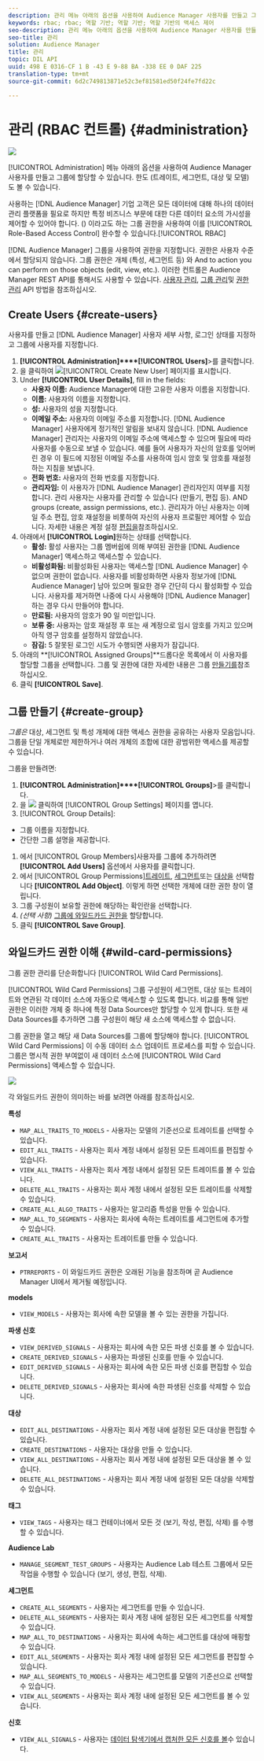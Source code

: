 ```yaml
---
description: 관리 메뉴 아래의 옵션을 사용하여 Audience Manager 사용자를 만들고 그룹에 할당할 수 있습니다. 한도 (트레이트, 세그먼트, 대상 및 모델) 도 볼 수 있습니다.
keywords: rbac; rbac; 역할 기반; 역할 기반; 역할 기반의 액세스 제어
seo-description: 관리 메뉴 아래의 옵션을 사용하여 Audience Manager 사용자를 만들고 그룹에 할당할 수 있습니다. 한도 (트레이트, 세그먼트, 대상 및 모델) 도 볼 수 있습니다.
seo-title: 관리
solution: Audience Manager
title: 관리
topic: DIL API
uuid: 498 E 0316-CF 1 B -43 E 9-88 BA -338 EE 0 DAF 225
translation-type: tm+mt
source-git-commit: 6d2c749813871e52c3ef81581ed50f24fe7fd22c

---
```



# 관리 (RBAC 컨트롤) {#administration}

![](assets/rbac-controls.png)

[!UICONTROL Administration] 메뉴 아래의 옵션을 사용하여 Audience Manager 사용자를 만들고 그룹에 할당할 수 있습니다. 한도 (트레이트, 세그먼트, 대상 및 모델) 도 볼 수 있습니다.

사용하는 [!DNL Audience Manager] 기업 고객은 모든 데이터에 대해 하나의 데이터 관리 플랫폼을 필요로 하지만 특정 비즈니스 부문에 대한 다른 데이터 요소의 가시성을 제어할 수 있어야 합니다. () 이라고도 하는 그룹 권한을 사용하여 이를 [!UICONTROL Role-Based Access Control] 완수할 수 있습니다.[!UICONTROL RBAC]

[!DNL Audience Manager] 그룹을 사용하여 권한을 지정합니다. 권한은 사용자 수준에서 할당되지 않습니다. 그룹 권한은 개체 (특성, 세그먼트 등) 와 And to action you can perform on those objects (edit, view, etc.). 이러한 컨트롤은 Audience Manager REST API를 통해서도 사용할 수 있습니다. [사용자 관리](/help/using/api/rest-api-main/aam-api-user-group-permission/aam-api-user.md), [그룹 관리](/help/using/api/rest-api-main/aam-api-user-group-permission/aam-api-group.md)및 [권한 관리](/help/using/api/rest-api-main/aam-api-user-group-permission/aam-api-permissions.md) API 방법을 참조하십시오.

## Create Users {#create-users}

<!-- t_create_users.xml -->

사용자를 만들고 [!DNL Audience Manager] 사용자 세부 사항, 로그인 상태를 지정하고 그룹에 사용자를 지정합니다.

1. **[!UICONTROL Administration]****[!UICONTROL Users]**&gt;를 클릭합니다.
1. 을 클릭하여 ![](assets/icon_add.png)[!UICONTROL Create New User] 페이지를 표시합니다.
1. Under **[!UICONTROL User Details]**, fill in the fields:
   * **사용자 이름:** Audience Manager에 대한 고유한 사용자 이름을 지정합니다.
   * **이름:** 사용자의 이름을 지정합니다.
   * **성:** 사용자의 성을 지정합니다.
   * **이메일 주소:** 사용자의 이메일 주소를 지정합니다. [!DNL Audience Manager] 사용자에게 정기적인 알림을 보내지 않습니다. [!DNL Audience Manager] 관리자는 사용자의 이메일 주소에 액세스할 수 있으며 필요에 따라 사용자를 수동으로 보낼 수 있습니다. 예를 들어 사용자가 자신의 암호를 잊어버린 경우 이 필드에 지정된 이메일 주소를 사용하여 임시 암호 및 암호를 재설정하는 지침을 보냅니다.
   * **전화 번호:** 사용자의 전화 번호를 지정합니다.
   * **관리자임:** 이 사용자가 [!DNL Audience Manager] 관리자인지 여부를 지정합니다. 관리 사용자는 사용자를 관리할 수 있습니다 (만들기, 편집 등). AND groups (create, assign permissions, etc.). 관리자가 아닌 사용자는 이메일 주소 편집, 암호 재설정을 비롯하여 자신의 사용자 프로필만 제어할 수 있습니다. 자세한 내용은 계정 설정 [편집을](../../features/administration/edit-account-settings.md)참조하십시오.
1. 아래에서 **[!UICONTROL Login]**&#x200B;원하는 상태를 선택합니다.
   * **활성:** 활성 사용자는 그룹 멤버쉽에 의해 부여된 권한을 [!DNL Audience Manager] 액세스하고 액세스할 수 있습니다.
   * **비활성화됨:** 비활성화된 사용자는 액세스할 [!DNL Audience Manager] 수 없으며 권한이 없습니다. 사용자를 비활성화하면 사용자 정보가에 [!DNL Audience Manager] 남아 있으며 필요한 경우 간단히 다시 활성화할 수 있습니다. 사용자를 제거하면 나중에 다시 사용해야 [!DNL Audience Manager] 하는 경우 다시 만들어야 합니다.
   * **만료됨:** 사용자의 암호가 90 일 미만입니다.
   * **보류 중:** 사용자는 암호 재설정 후 또는 새 계정으로 임시 암호를 가지고 있으며 아직 영구 암호를 설정하지 않았습니다.
   * **잠김:** 5 잘못된 로그인 시도가 수행되면 사용자가 잠깁니다.
1. 아래의 **[!UICONTROL Assigned Groups]**드롭다운 목록에서 이 사용자를 할당할 그룹을 선택합니다.
그룹 및 권한에 대한 자세한 내용은 그룹 [만들기를](../../features/administration/administration-overview.md#create-group)참조하십시오.
1. 클릭 **[!UICONTROL Save]**.

## 그룹 만들기 {#create-group}

*그룹은* 대상, 세그먼트 및 특성 개체에 대한 액세스 권한을 공유하는 사용자 모음입니다. 그룹을 단일 개체로만 제한하거나 여러 개체의 조합에 대한 광범위한 액세스를 제공할 수 있습니다.

<!-- t_create_groups.xml -->

그룹을 만들려면:

1. **[!UICONTROL Administration]****[!UICONTROL Groups]**&gt;를 클릭합니다.
1. 을 ![](assets/icon_add.png) 클릭하여 [!UICONTROL Group Settings] 페이지를 엽니다.
1.  [!UICONTROL Group Details]:
   * 그룹 이름을 지정합니다.
   * 간단한 그룹 설명을 제공합니다.
1. 에서 [!UICONTROL Group Members]사용자를 그룹에 추가하려면 **[!UICONTROL Add Users]** 옵션에서 사용자를 클릭합니다.
1. 에서 [!UICONTROL Group Permissions][트레이트](../../features/traits/trait-details-page.md), [세그먼트](../../features/segments/segments-purpose.md)또는 [대상을](../../features/destinations/destinations.md) 선택합니다 **[!UICONTROL Add Object]**.
이렇게 하면 선택한 개체에 대한 권한 창이 열립니다.
1. 그룹 구성원이 보유할 권한에 해당하는 확인란을 선택합니다.
1. *(선택 사항)* [그룹에 와일드카드 권한을](../../features/administration/administration-overview.md#wild-card-permissions) 할당합니다.
1. 클릭 **[!UICONTROL Save Group]**.

## 와일드카드 권한 이해 {#wild-card-permissions}

그룹 권한 관리를 단순화합니다 [!UICONTROL Wild Card Permissions].

<!-- c_wildcard_permissions.xml -->

[!UICONTROL Wild Card Permissions] 그룹 구성원이 세그먼트, 대상 또는 트레이트와 연관된 각 데이터 소스에 자동으로 액세스할 수 있도록 합니다. 비교를 통해 일반 권한은 이러한 개체 중 하나에 특정 Data Sources만 할당할 수 있게 합니다. 또한 새 Data Sources를 추가하면 그룹 구성원이 해당 새 소스에 액세스할 수 없습니다.

그룹 권한을 열고 해당 새 Data Sources를 그룹에 할당해야 합니다. [!UICONTROL Wild Card Permissions] 이 수동 데이터 소스 업데이트 프로세스를 피할 수 있습니다. 그룹은 명시적 권한 부여없이 새 데이터 소스에 [!UICONTROL Wild Card Permissions] 액세스할 수 있습니다.

![](assets/wild-card.png)

각 와일드카드 권한이 의미하는 바를 보려면 아래를 참조하십시오.

**특성**

* `MAP_ALL_TRAITS_TO_MODELS` - 사용자는 모델의 기준선으로 트레이트를 선택할 수 있습니다.
* `EDIT_ALL_TRAITS` - 사용자는 회사 계정 내에서 설정된 모든 트레이트를 편집할 수 있습니다.
* `VIEW_ALL_TRAITS` - 사용자는 회사 계정 내에서 설정된 모든 트레이트를 볼 수 있습니다.
* `DELETE_ALL_TRAITS` - 사용자는 회사 계정 내에서 설정된 모든 트레이트를 삭제할 수 있습니다.
* `CREATE_ALL_ALGO_TRAITS` - 사용자는 알고리즘 특성을 만들 수 있습니다.
* `MAP_ALL_TO_SEGMENTS` - 사용자는 회사에 속하는 트레이트를 세그먼트에 추가할 수 있습니다.
* `CREATE_ALL_TRAITS` - 사용자는 트레이트를 만들 수 있습니다.

**보고서**

* `PTRREPORTS` - 이 와일드카드 권한은 오래된 기능을 참조하며 곧 Audience Manager UI에서 제거될 예정입니다.

**models**

* `VIEW_MODELS` - 사용자는 회사에 속한 모델을 볼 수 있는 권한을 가집니다.

**파생 신호**

* `VIEW_DERIVED_SIGNALS` - 사용자는 회사에 속한 모든 파생 신호를 볼 수 있습니다.
* `CREATE_DERIVED_SIGNALS` - 사용자는 파생된 신호를 만들 수 있습니다.
* `EDIT_DERIVED_SIGNALS` - 사용자는 회사에 속한 모든 파생 신호를 편집할 수 있습니다.
* `DELETE_DERIVED_SIGNALS` - 사용자는 회사에 속한 파생된 신호를 삭제할 수 있습니다.

**대상**

* `EDIT_ALL_DESTINATIONS` - 사용자는 회사 계정 내에 설정된 모든 대상을 편집할 수 있습니다.
* `CREATE_DESTINATIONS` - 사용자는 대상을 만들 수 있습니다.
* `VIEW_ALL_DESTINATIONS` - 사용자는 회사 계정 내에 설정된 모든 대상을 볼 수 있습니다.
* `DELETE_ALL_DESTINATIONS` - 사용자는 회사 계정 내에 설정된 모든 대상을 삭제할 수 있습니다.

**태그**

* `VIEW_TAGS` - 사용자는 태그 컨테이너에서 모든 것 (보기, 작성, 편집, 삭제) 를 수행할 수 있습니다.

**Audience Lab**

* `MANAGE_SEGMENT_TEST_GROUPS` - 사용자는 Audience Lab 테스트 그룹에서 모든 작업을 수행할 수 있습니다 (보기, 생성, 편집, 삭제).

**세그먼트**

* `CREATE_ALL_SEGMENTS` - 사용자는 세그먼트를 만들 수 있습니다.
* `DELETE_ALL_SEGMENTS` - 사용자는 회사 계정 내에 설정된 모든 세그먼트를 삭제할 수 있습니다.
* `MAP_ALL_TO_DESTINATIONS` - 사용자는 회사에 속하는 세그먼트를 대상에 매핑할 수 있습니다.
* `EDIT_ALL_SEGMENTS` - 사용자는 회사 계정 내에 설정된 모든 세그먼트를 편집할 수 있습니다.
* `MAP_ALL_SEGMENTS_TO_MODELS` - 사용자는 세그먼트를 모델의 기준선으로 선택할 수 있습니다.
* `VIEW_ALL_SEGMENTS` - 사용자는 회사 계정 내에 설정된 모든 세그먼트를 볼 수 있습니다.

**신호**

* `VIEW_ALL_SIGNALS` - 사용자는 [데이터 탐색기에서 캡처한 모든 신호를 볼](/help/using/features/data-explorer/data-explorer-overview.md)수 있습니다.